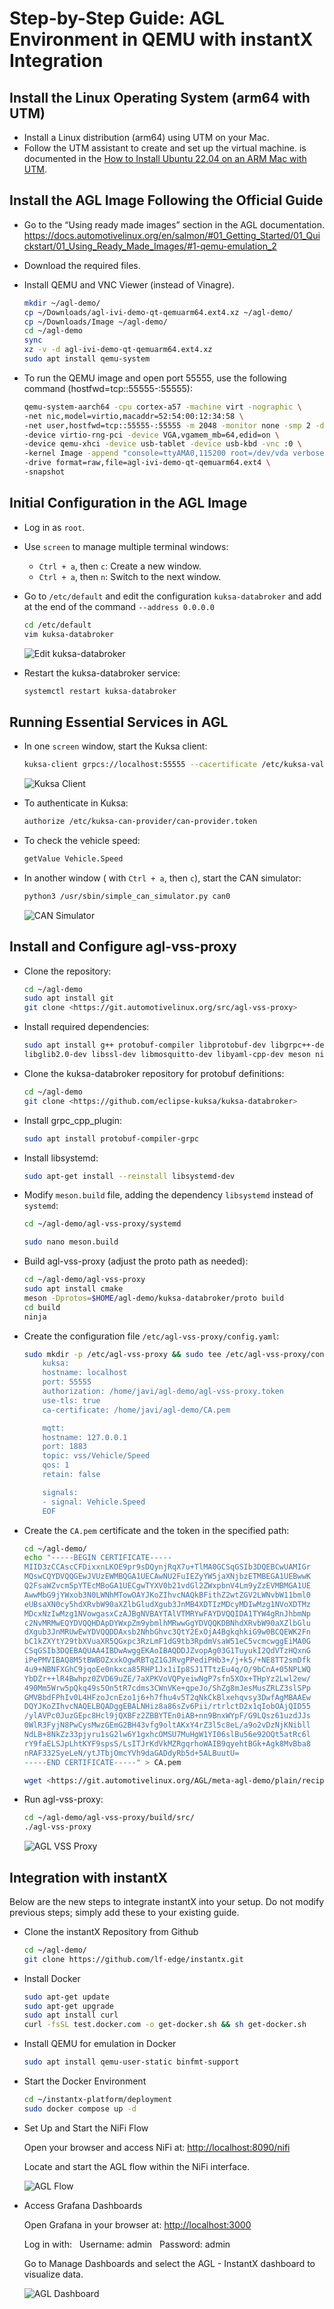 # Step-by-Step Guide: AGL Environment in QEMU with instantX Integration

## Install the Linux Operating System (arm64 with UTM)

- Install a Linux distribution (arm64) using UTM on your Mac.
- Follow the UTM assistant to create and set up the virtual machine. is documented in the [How to Install Ubuntu 22.04 on an ARM Mac with UTM](./how-to-install-ubuntu-22-04-on-an-arm-mac-with-utm.md).

## Install the AGL Image Following the Official Guide

- Go to the “Using ready made images” section in the AGL documentation.
 <https://docs.automotivelinux.org/en/salmon/#01_Getting_Started/01_Quickstart/01_Using_Ready_Made_Images/#1-qemu-emulation_2>
- Download the required files.
- Install QEMU and VNC Viewer (instead of Vinagre).

    ```sh
    mkdir ~/agl-demo/
    cp ~/Downloads/agl-ivi-demo-qt-qemuarm64.ext4.xz ~/agl-demo/
    cp ~/Downloads/Image ~/agl-demo/
    cd ~/agl-demo
    sync
    xz -v -d agl-ivi-demo-qt-qemuarm64.ext4.xz
    sudo apt install qemu-system
    ```

- To run the QEMU image and open port 55555, use the following command (hostfwd=tcp::55555-:55555):

    ```sh
    qemu-system-aarch64 -cpu cortex-a57 -machine virt -nographic \
    -net nic,model=virtio,macaddr=52:54:00:12:34:58 \
    -net user,hostfwd=tcp::55555-:55555 -m 2048 -monitor none -smp 2 -device usb-ehci \
    -device virtio-rng-pci -device VGA,vgamem_mb=64,edid=on \
    -device qemu-xhci -device usb-tablet -device usb-kbd -vnc :0 \
    -kernel Image -append "console=ttyAMA0,115200 root=/dev/vda verbose systemd.log_color=false " \
    -drive format=raw,file=agl-ivi-demo-qt-qemuarm64.ext4 \
    -snapshot
    ```

## Initial Configuration in the AGL Image

- Log in as `root`.
- Use `screen` to manage multiple terminal windows:
  - `Ctrl + a`, then `c`: Create a new window.
  - `Ctrl + a`, then `n`: Switch to the next window.
- Go to `/etc/default` and edit the configuration `kuksa-databroker` and add at the end of the command `--address 0.0.0.0`

    ```sh
    cd /etc/default
    vim kuksa-databroker
    ```

    ![Edit kuksa-databroker](./images/setup1.png)

- Restart the kuksa-databroker service:

    ```sh
    systemctl restart kuksa-databroker
    ```

## Running Essential Services in AGL

- In one `screen` window, start the Kuksa client:

    ```sh
    kuksa-client grpcs://localhost:55555 --cacertificate /etc/kuksa-val/CA.pem --tls-server-name localhost
    ```

    ![Kuksa Client](./images/setup2.png)

- To authenticate in Kuksa:

    ```sh
    authorize /etc/kuksa-can-provider/can-provider.token
    ```

- To check the vehicle speed:

    ```sh
    getValue Vehicle.Speed
    ```

- In another window ( with `Ctrl + a`, then `c`), start the CAN simulator:

    ```sh
    python3 /usr/sbin/simple_can_simulator.py can0
    ```

    ![CAN Simulator](./images/setup3.png)

## Install and Configure agl-vss-proxy

- Clone the repository:

    ```sh
    cd ~/agl-demo
    sudo apt install git
    git clone <https://git.automotivelinux.org/src/agl-vss-proxy>
    ```

- Install required dependencies:

    ```sh
    sudo apt install g++ protobuf-compiler libprotobuf-dev libgrpc++-dev \
    libglib2.0-dev libssl-dev libmosquitto-dev libyaml-cpp-dev meson ninja-build git
    ```

- Clone the kuksa-databroker repository for protobuf definitions:

    ```sh
    cd ~/agl-demo
    git clone <https://github.com/eclipse-kuksa/kuksa-databroker>
    ```

- Install grpc_cpp_plugin:

    ```sh
    sudo apt install protobuf-compiler-grpc
    ```

- Install libsystemd:

    ```sh
    sudo apt-get install --reinstall libsystemd-dev
    ```

- Modify `meson.build` file, adding the dependency `libsystemd` instead of `systemd`:

    ```sh
    cd ~/agl-demo/agl-vss-proxy/systemd
    ```

    ```sh
    sudo nano meson.build
    ```

- Build agl-vss-proxy (adjust the proto path as needed):

    ```sh
    cd ~/agl-demo/agl-vss-proxy
    sudo apt install cmake
    meson -Dprotos=$HOME/agl-demo/kuksa-databroker/proto build
    cd build
    ninja
    ```

- Create the configuration file `/etc/agl-vss-proxy/config.yaml`:

    ```sh
    sudo mkdir -p /etc/agl-vss-proxy && sudo tee /etc/agl-vss-proxy/config.yaml > /dev/null <<EOF
        kuksa:
        hostname: localhost
        port: 55555
        authorization: /home/javi/agl-demo/agl-vss-proxy.token
        use-tls: true
        ca-certificate: /home/javi/agl-demo/CA.pem

        mqtt:
        hostname: 127.0.0.1
        port: 1883
        topic: vss/Vehicle/Speed
        qos: 1
        retain: false

        signals:
        - signal: Vehicle.Speed
        EOF
    ```

- Create the `CA.pem` certificate and the token in the specified path:

    ```sh
    cd ~/agl-demo/
    echo "-----BEGIN CERTIFICATE-----
    MIID3zCCAscCFDixxnLKOE9pr9sDQynjRqX7u+TlMA0GCSqGSIb3DQEBCwUAMIGr
    MQswCQYDVQQGEwJVUzEWMBQGA1UECAwNU2FuIEZyYW5jaXNjbzETMBEGA1UEBwwK
    Q2FsaWZvcm5pYTEcMBoGA1UECgwTYXV0b21vdGl2ZWxpbnV4Lm9yZzEVMBMGA1UE
    AwwMbG9jYWxob3N0LWNhMTowOAYJKoZIhvcNAQkBFithZ2wtZGV2LWNvbW11bml0
    eUBsaXN0cy5hdXRvbW90aXZlbGludXgub3JnMB4XDTIzMDcyMDIwMzg1NVoXDTMz
    MDcxNzIwMzg1NVowgasxCzAJBgNVBAYTAlVTMRYwFAYDVQQIDA1TYW4gRnJhbmNp
    c2NvMRMwEQYDVQQHDApDYWxpZm9ybmlhMRwwGgYDVQQKDBNhdXRvbW90aXZlbGlu
    dXgub3JnMRUwEwYDVQQDDAxsb2NhbGhvc3QtY2ExOjA4BgkqhkiG9w0BCQEWK2Fn
    bC1kZXYtY29tbXVuaXR5QGxpc3RzLmF1dG9tb3RpdmVsaW51eC5vcmcwggEiMA0G
    CSqGSIb3DQEBAQUAA4IBDwAwggEKAoIBAQDDJZvopAg03G1TuyukI2QdVTzHQxnG
    iPePMVIBAQ8M5tBWBOZxxkOgwRBTqZ1GJRvgPPediPHb3+/j+k5/+NE8TT2smDfk
    4u9+NBNFXGhC9jqoEe0nkxca85RHP1Jx1iIp8SJ1TTtzEu4q/O/9bCnA+05NPLWQ
    YbDZr++lR4Bwhpz0ZVD69uZE/7aXPKVoVQPyeiwNgP7sfn5XOx+THpYz2Lwl2ew/
    490Mm5Wrw5pQkq49s5On5tR7cdms3CWnVKe+qpeJo/ShZg8mJesMusZRLZ3slSPp
    GMVBbdFPhIv0L4HFzoJcnEzo1j6+h7fhu4v5T2qNkCkBlxehqvsy3DwfAgMBAAEw
    DQYJKoZIhvcNAQELBQADggEBALNHiz8a86sZv6Pii/rtrlctD2x1qIobOAjQID55
    /ylAVPc0JuzGEpc8Hcl9jQXBFz2ZBBYTEn0iAB+nn9BnxWYpF/G9LQsz61uzdJJs
    0WlR3FyjN8PwCysMwzGEmG2BH43vfg9oltAKxY4rZ3l5c8eL/a9o2vDzNjKNibll
    NdLB+8NkZz33pjyru1sG2lw6Y1gxhcOMSU7MuHgW1YI06slBu56e92OQt5atRc6l
    rY9faELSJpLhtKYF9spsS/LsITJrKdVkMZRgqrhoWAIB9qyehtBGk+Agk8MvBba8
    nRAF332SyeLeN/ytJTbjOmcYVh9daGADdyRb5d+5ALBuutU=
    -----END CERTIFICATE-----" > CA.pem
    ```

    ```sh
    wget <https://git.automotivelinux.org/AGL/meta-agl-demo/plain/recipes-connectivity/agl-vss-proxy/agl-vss-proxy/agl-vss-proxy.token>
    ```

- Run agl-vss-proxy:

    ```sh
    cd ~/agl-demo/agl-vss-proxy/build/src/
    ./agl-vss-proxy
    ```

    ![AGL VSS Proxy](./images/setup4.png)

## Integration with instantX

Below are the new steps to integrate instantX into your setup. Do not modify previous steps; simply add these to your existing guide.

- Clone the instantX Repository from Github

    ```sh
    cd ~/agl-demo/
    git clone https://github.com/lf-edge/instantx.git
    ```

- Install Docker

    ```sh
    sudo apt-get update
    sudo apt-get upgrade
    sudo apt install curl
    curl -fsSL test.docker.com -o get-docker.sh && sh get-docker.sh
    ```

- Install QEMU for emulation in Docker

    ```sh
    sudo apt install qemu-user-static binfmt-support
    ```

- Start the Docker Environment

    ```sh
    cd ~/instantx-platform/deployment
    sudo docker compose up -d
    ```

- Set Up and Start the NiFi Flow

    Open your browser and access NiFi at: <http://localhost:8090/nifi>

    Locate and start the AGL flow within the NiFi interface.

    ![AGL Flow](./images/setup5.png)

- Access Grafana Dashboards

    Open Grafana in your browser at: <http://localhost:3000>

    Log in with:
      Username: admin
      Password: admin

    Go to Manage Dashboards and select the AGL - InstantX dashboard to visualize data.

    ![AGL Dashboard](./images/setup6.png)
